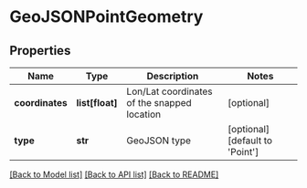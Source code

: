 # GeoJSONPointGeometry

## Properties
Name | Type | Description | Notes
------------ | ------------- | ------------- | -------------
**coordinates** | **list[float]** | Lon/Lat coordinates of the snapped location | [optional] 
**type** | **str** | GeoJSON type | [optional] [default to 'Point']

[[Back to Model list]](../README.md#documentation_for_models) [[Back to API list]](../README.md#documentation_for_api_endpoints) [[Back to README]](../README.md)

